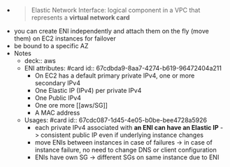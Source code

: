 - > Elastic Network Interface: logical component in a VPC that represents a **virtual network card**
- you can create ENI independently and attach them on the fly (move them) on EC2 instances for failover
- be bound to a specific AZ
- Notes
	- deck:: aws
	- ENI attributes: #card
	  id:: 67cdbda9-8aa7-4274-b619-96472404a211
		- On EC2 has a default primary private IPv4, one or more secondary IPv4
		- One Elastic IP (IPv4) per private IPv4
		- One Public IPv4
		- One ore more [[aws/SG]]
		- A MAC address
	- Usages: #card
	  id:: 67cdc087-1d45-4e05-b0be-bee4728a5926
		- each private IPv4 associated with **an ENI can have an Elastic IP** -> consistent public IP even if underlying instance changes
		- move ENIs between instances in case of failures -> in case of instance failure, no need to change DNS or client configuration
		- ENIs have own SG -> different SGs on same instance due to ENI